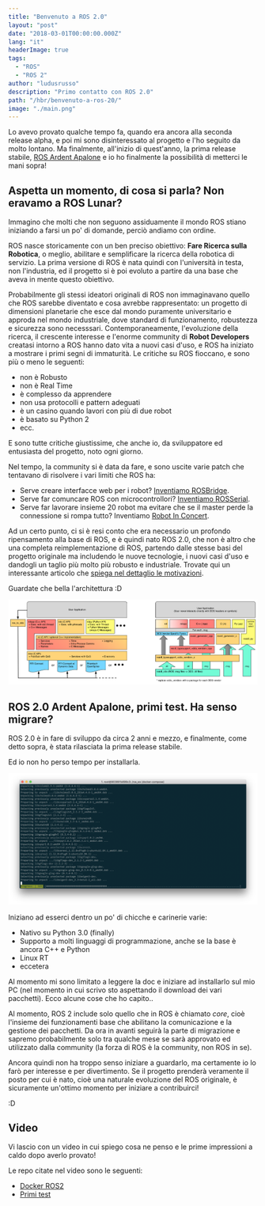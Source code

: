 ```yaml
---
title: "Benvenuto a ROS 2.0"
layout: "post"
date: "2018-03-01T00:00:00.000Z"
lang: "it"
headerImage: true
tags:
  - "ROS"
  - "ROS 2"
author: "ludusrusso"
description: "Primo contatto con ROS 2.0"
path: "/hbr/benvenuto-a-ros-20/"
image: "./main.png"
---
```


Lo avevo provato qualche tempo fa, quando era ancora alla seconda release alpha, e poi mi sono disinteressato al progetto e l'ho seguito da molto lontano. Ma finalmente, all'inizio di quest'anno, la prima release stabile, [ROS Ardent Apalone](https://github.com/ros2/ros2/wiki/Release-Ardent-Apalone) e io ho finalmente la possibilità di metterci le mani sopra!

## Aspetta un momento, di cosa si parla? Non eravamo a ROS Lunar?

Immagino che molti che non seguono assiduamente il mondo ROS stiano iniziando a farsi un po' di domande, perciò andiamo con ordine.

ROS nasce storicamente con un ben preciso obiettivo: **Fare Ricerca sulla Robotica**, o meglio, abilitare e semplificare la ricerca della robotica di servizio. La prima versione di ROS è nata quindi con l'università in testa, non l'industria, ed il progetto si è poi evoluto a partire da una base che aveva in mente questo obiettivo.

Probabilmente gli stessi ideatori originali di ROS non immaginavano quello che ROS sarebbe diventato e cosa avrebbe rappresentato: un progetto di dimensioni planetarie che esce dal mondo puramente universitario e approda nel mondo industriale, dove standard di funzionamento, robustezza e sicurezza sono necesssari. Contemporaneamente, l'evoluzione della ricerca, il crescente interesse e l'enorme community di **Robot Developers** creatasi intorno a ROS hanno dato vita a nuovi casi d'uso, e ROS ha iniziato a mostrare i primi segni di immaturità. Le critiche su ROS fioccano, e sono più o meno le seguenti:

- non è Robusto
- non è Real Time
- è complesso da apprendere
- non usa protocolli e pattern adeguati
- è un casino quando lavori con più di due robot
- è basato su Python 2
- ecc.

E sono tutte critiche giustissime, che anche io, da sviluppatore ed entusiasta del progetto, noto ogni giorno.

Nel tempo, la community si è data da fare, e sono uscite varie patch che tentavano di risolvere i vari limiti che ROS ha:

- Serve creare interfacce web per i robot? [Inventiamo ROSBridge](http://wiki.ros.org/rosbridge_suite).
- Serve far comuncare ROS con microcontrollori? [Inventiamo ROSSerial](http://wiki.ros.org/rosserial).
- Serve far lavorare insieme 20 robot ma evitare che se il master perde la connessione si rompa tutto? Inventiamo [Robot In Concert](http://wiki.ros.org/rocon).

Ad un certo punto, ci si è resi conto che era necessario un profondo ripensamento alla base di ROS, e è quindi nato ROS 2.0, che non è altro che una completa reimplementazione di ROS, partendo dalle stesse basi del progetto originale ma includendo le nuove tecnologie, i nuovi casi d'uso e dandogli un taglio più molto più robusto e industriale. Trovate qui un interessante articolo che [spiega nel dettaglio le motivazioni](http://design.ros2.org/articles/why_ros2.html).

Guardate che bella l'architettura :D

![ROS 2.0 Installazione](./ros_stack.png)

## ROS 2.0 Ardent Apalone, primi test. Ha senso migrare?

ROS 2.0 è in fare di sviluppo da circa 2 anni e mezzo, e finalmente, come detto sopra, è stata rilasciata la prima release stabile.

Ed io non ho perso tempo per installarla.

![ROS 2.0 Installazione](./install.png)

Iniziano ad esserci dentro un po' di chicche e carinerie varie:

- Nativo su Python 3.0 (finally)
- Supporto a molti linguaggi di programmazione, anche se la base è ancora C++ e Python
- Linux RT
- eccetera

Al momento mi sono limitato a leggere la doc e iniziare ad installarlo sul mio PC (nel momento in cui scrivo sto aspettando il download dei vari pacchetti). Ecco alcune cose che ho capito..

Al momento, ROS 2 include solo quello che in ROS è chiamato _core_, cioè l'insieme dei funzionamenti base che abilitano la comunicazione e la gestione dei pacchetti. Da ora in avanti seguirà la parte di migrazione e sapremo probabilmente solo tra qualche mese se sarà approvato ed utilizzato dalla community (la forza di ROS è la community, non ROS in se).

Ancora quindi non ha troppo senso iniziare a guardarlo, ma certamente io lo farò per interesse e per divertimento. Se il progetto prenderà veramente il posto per cui è nato, cioè una naturale evoluzione del ROS originale, è sicuramente un'ottimo momento per iniziare a contribuirci!

:D

## Video

Vi lascio con un video in cui spiego cosa ne penso e le prime impressioni a caldo dopo averlo provato!

<YouTube videoId="xi1TQMdXNWM" />

Le repo citate nel video sono le seguenti:

- [Docker ROS2](https://github.com/ludusrusso/docker_ros2_ament)
- [Primi test](https://github.com/ludusrusso/ros2_tests)

